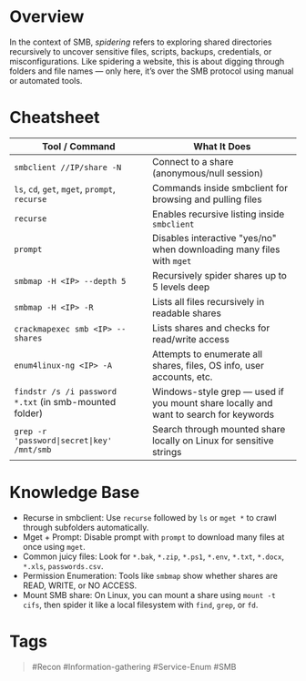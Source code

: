 # Overview

In the context of SMB, _spidering_ refers to exploring shared directories recursively to uncover sensitive files, scripts, backups, credentials, or misconfigurations. Like spidering a website, this is about digging through folders and file names — only here, it’s over the SMB protocol using manual or automated tools.
# Cheatsheet

| Tool / Command                                         | What It Does                                                                         |
| ------------------------------------------------------ | ------------------------------------------------------------------------------------ |
| `smbclient //IP/share -N`                              | Connect to a share (anonymous/null session)                                          |
| `ls`, `cd`, `get`, `mget`, `prompt`, `recurse`         | Commands inside smbclient for browsing and pulling files                             |
| `recurse`                                              | Enables recursive listing inside `smbclient`                                         |
| `prompt`                                               | Disables interactive "yes/no" when downloading many files with `mget`                |
| `smbmap -H <IP> --depth 5`                             | Recursively spider shares up to 5 levels deep                                        |
| `smbmap -H <IP> -R`                                    | Lists all files recursively in readable shares                                       |
| `crackmapexec smb <IP> --shares`                       | Lists shares and checks for read/write access                                        |
| `enum4linux-ng <IP> -A`                                | Attempts to enumerate all shares, files, OS info, user accounts, etc.                |
| `findstr /s /i password *.txt` (in smb-mounted folder) | Windows-style grep — used if you mount share locally and want to search for keywords |
| `grep -r 'password\|secret\|key' /mnt/smb`             | Search through mounted share locally on Linux for sensitive strings                  |
# Knowledge Base

- Recurse in smbclient: Use `recurse` followed by `ls` or `mget *` to crawl through subfolders automatically.
- Mget + Prompt: Disable prompt with `prompt` to download many files at once using `mget`.
- Common juicy files: Look for `*.bak`, `*.zip`, `*.ps1`, `*.env`, `*.txt`, `*.docx`, `*.xls`, `passwords.csv`.
- Permission Enumeration: Tools like `smbmap` show whether shares are READ, WRITE, or NO ACCESS.
- Mount SMB share: On Linux, you can mount a share using `mount -t cifs`, then spider it like a local filesystem with `find`, `grep`, or `fd`.
# Tags

> #Recon #Information-gathering #Service-Enum #SMB